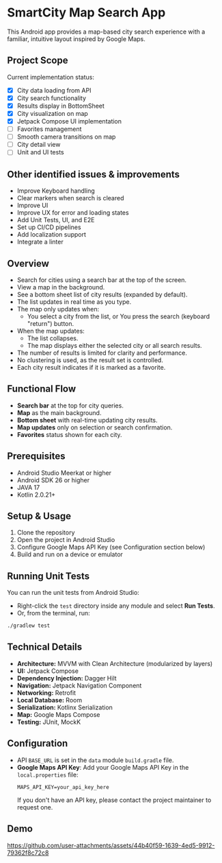 # SmartCity Map Search App

This Android app provides a map-based city search experience with a familiar, intuitive layout inspired by Google Maps.

## Project Scope

Current implementation status:
- [x] City data loading from API
- [x] City search functionality
- [x] Results display in BottomSheet
- [x] City visualization on map
- [x] Jetpack Compose UI implementation
- [ ] Favorites management
- [ ] Smooth camera transitions on map
- [ ] City detail view
- [ ] Unit and UI tests

## Other identified issues & improvements

- Improve Keyboard handling
- Clear markers when search is cleared
- Improve UI
- Improve UX for error and loading states
- Add Unit Tests, UI, and E2E
- Set up CI/CD pipelines
- Add localization support
- Integrate a linter


## Overview

- Search for cities using a search bar at the top of the screen.
- View a map in the background.
- See a bottom sheet list of city results (expanded by default).
- The list updates in real time as you type.
- The map only updates when:
    - You select a city from the list, or You press the search (keyboard "return") button.
- When the map updates:
    - The list collapses.
    - The map displays either the selected city or all search results.
- The number of results is limited for clarity and performance.
- No clustering is used, as the result set is controlled.
- Each city result indicates if it is marked as a favorite.

## Functional Flow

- **Search bar** at the top for city queries.
- **Map** as the main background.
- **Bottom sheet** with real-time updating city results.
- **Map updates** only on selection or search confirmation.
- **Favorites** status shown for each city.

## Prerequisites

- Android Studio Meerkat or higher
- Android SDK 26 or higher
- JAVA 17
- Kotlin 2.0.21+

## Setup & Usage

1. Clone the repository
2. Open the project in Android Studio
3. Configure Google Maps API Key (see Configuration section below)
4. Build and run on a device or emulator

## Running Unit Tests

You can run the unit tests from Android Studio:

- Right-click the `test` directory inside any module and select **Run Tests**.
- Or, from the terminal, run:

```sh
./gradlew test
```

## Technical Details

- **Architecture:** MVVM with Clean Architecture (modularized by layers)
- **UI:** Jetpack Compose
- **Dependency Injection:** Dagger Hilt
- **Navigation:** Jetpack Navigation Component
- **Networking:** Retrofit
- **Local Database:** Room
- **Serialization:** Kotlinx Serialization
- **Map:** Google Maps Compose
- **Testing:** JUnit, MockK

## Configuration

- API `BASE_URL` is set in the `data` module `build.gradle` file.
- **Google Maps API Key**: Add your Google Maps API Key in the `local.properties` file:
  ```
  MAPS_API_KEY=your_api_key_here
  ```
  If you don't have an API key, please contact the project maintainer to request one.

## Demo

https://github.com/user-attachments/assets/44b40f59-1639-4ed5-9912-79362f8c72c8


